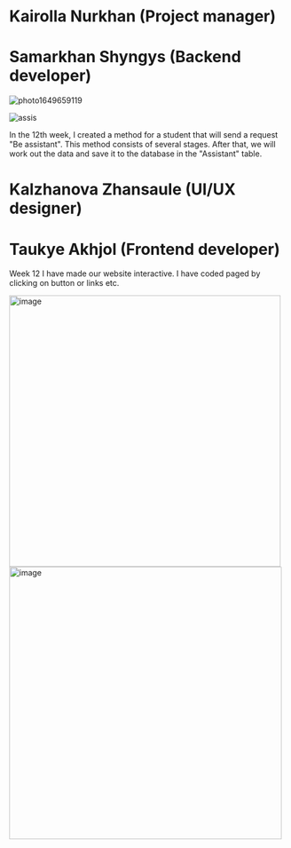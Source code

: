 # Kairolla Nurkhan (Project manager)


# Samarkhan Shyngys (Backend developer)
![photo1649659119](https://user-images.githubusercontent.com/49468283/162704589-9a4bb81d-a59d-4052-8fff-227e61c121a5.jpeg)

![assis](https://user-images.githubusercontent.com/49468283/162704624-3edb867e-8a20-4918-81d2-eb6be26f9282.png)

In the 12th week, I created a method for a student that will send a request "Be assistant". This method consists of several stages. After that, we will work out the data and save it to the database in the "Assistant" table.

# Kalzhanova Zhansaule (UI/UX designer)


# Taukye Akhjol (Frontend developer)
Week 12 I have made our website interactive. I have coded paged by clicking on button or links etc.

<img width="489" alt="image" src="https://user-images.githubusercontent.com/49468283/162704865-7215f58f-5837-46c2-b79c-6314e869912a.png">
<img width="491" alt="image" src="https://user-images.githubusercontent.com/49468283/162704893-74eed0f2-4dc7-4544-b63e-a0d1a8bfa037.png">
